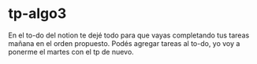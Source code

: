 # tp-algo3
En el to-do del notion te dejé todo para que vayas completando tus tareas mañana en el orden propuesto.
Podés agregar tareas al to-do, yo voy a ponerme el martes con el tp de nuevo.
